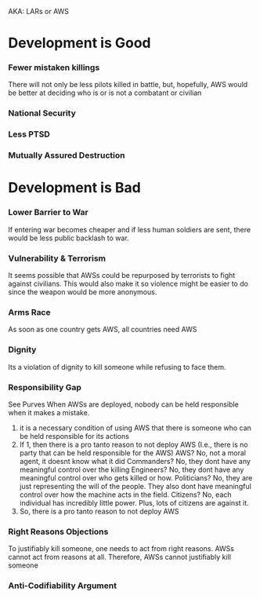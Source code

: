 AKA: LARs or AWS

# Development is Good

### Fewer mistaken killings
There will not only be less pilots killed in battle, but, hopefully, AWS would be better at deciding who is or is not a combatant or civilian

### National Security

### Less PTSD
### Mutually Assured Destruction

# Development is Bad

### Lower Barrier to War
If entering war becomes cheaper and if less human soldiers are sent, there would be less public backlash to war.

### Vulnerability & Terrorism
It seems possible that AWSs could be repurposed by terrorists to fight against civilians. This would also make it so violence might be easier to do since the weapon would be more anonymous.

### Arms Race
As soon as one country gets AWS, all countries need AWS

### Dignity
Its a violation of dignity to kill someone while refusing to face them. 

### Responsibility Gap
See Purves
When AWSs are deployed, nobody can be held responsible when it makes a mistake.
1. it is a necessary condition of using AWS that there is someone who can be held responsible for its actions
2. If 1, then there is a pro tanto reason to not deploy AWS (I.e., there is no party that can be held responsible for the AWS)
	AWS? No, not a moral agent, it doesnt know what it did
	Commanders? No, they dont have any meaningful control over the killing
	Engineers? No, they dont have any meaningful control over who gets killed or how.
	Politicians? No, they are just representing the will of the people. They also dont have meaningful control over how the machine acts in the field.
	Citizens? No, each individual has incredibly little power. Plus, lots of citizens are against it.
1. So, there is a pro tanto reason to not deploy AWS

### Right Reasons Objections
To justifiably kill someone, one needs to act from right reasons. AWSs cannot act from reasons at all. Therefore, AWSs cannot justifiably kill someone

### Anti-Codifiability Argument

